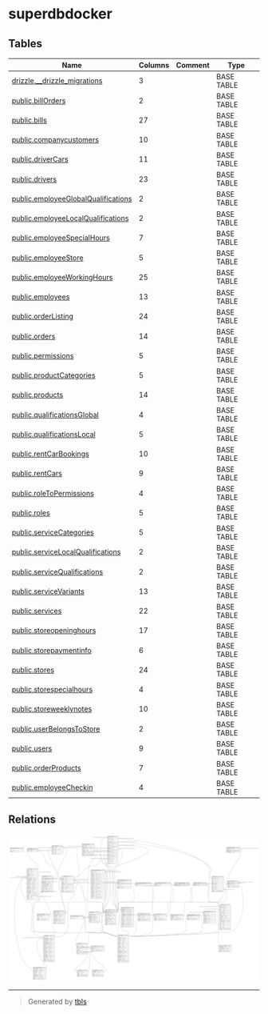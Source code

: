 # superdbdocker

## Tables

| Name | Columns | Comment | Type |
| ---- | ------- | ------- | ---- |
| [drizzle.__drizzle_migrations](drizzle.__drizzle_migrations.md) | 3 |  | BASE TABLE |
| [public.billOrders](public.billOrders.md) | 2 |  | BASE TABLE |
| [public.bills](public.bills.md) | 27 |  | BASE TABLE |
| [public.companycustomers](public.companycustomers.md) | 10 |  | BASE TABLE |
| [public.driverCars](public.driverCars.md) | 11 |  | BASE TABLE |
| [public.drivers](public.drivers.md) | 23 |  | BASE TABLE |
| [public.employeeGlobalQualifications](public.employeeGlobalQualifications.md) | 2 |  | BASE TABLE |
| [public.employeeLocalQualifications](public.employeeLocalQualifications.md) | 2 |  | BASE TABLE |
| [public.employeeSpecialHours](public.employeeSpecialHours.md) | 7 |  | BASE TABLE |
| [public.employeeStore](public.employeeStore.md) | 5 |  | BASE TABLE |
| [public.employeeWorkingHours](public.employeeWorkingHours.md) | 25 |  | BASE TABLE |
| [public.employees](public.employees.md) | 13 |  | BASE TABLE |
| [public.orderListing](public.orderListing.md) | 24 |  | BASE TABLE |
| [public.orders](public.orders.md) | 14 |  | BASE TABLE |
| [public.permissions](public.permissions.md) | 5 |  | BASE TABLE |
| [public.productCategories](public.productCategories.md) | 5 |  | BASE TABLE |
| [public.products](public.products.md) | 14 |  | BASE TABLE |
| [public.qualificationsGlobal](public.qualificationsGlobal.md) | 4 |  | BASE TABLE |
| [public.qualificationsLocal](public.qualificationsLocal.md) | 5 |  | BASE TABLE |
| [public.rentCarBookings](public.rentCarBookings.md) | 10 |  | BASE TABLE |
| [public.rentCars](public.rentCars.md) | 9 |  | BASE TABLE |
| [public.roleToPermissions](public.roleToPermissions.md) | 4 |  | BASE TABLE |
| [public.roles](public.roles.md) | 5 |  | BASE TABLE |
| [public.serviceCategories](public.serviceCategories.md) | 5 |  | BASE TABLE |
| [public.serviceLocalQualifications](public.serviceLocalQualifications.md) | 2 |  | BASE TABLE |
| [public.serviceQualifications](public.serviceQualifications.md) | 2 |  | BASE TABLE |
| [public.serviceVariants](public.serviceVariants.md) | 13 |  | BASE TABLE |
| [public.services](public.services.md) | 22 |  | BASE TABLE |
| [public.storeopeninghours](public.storeopeninghours.md) | 17 |  | BASE TABLE |
| [public.storepaymentinfo](public.storepaymentinfo.md) | 6 |  | BASE TABLE |
| [public.stores](public.stores.md) | 24 |  | BASE TABLE |
| [public.storespecialhours](public.storespecialhours.md) | 4 |  | BASE TABLE |
| [public.storeweeklynotes](public.storeweeklynotes.md) | 10 |  | BASE TABLE |
| [public.userBelongsToStore](public.userBelongsToStore.md) | 2 |  | BASE TABLE |
| [public.users](public.users.md) | 9 |  | BASE TABLE |
| [public.orderProducts](public.orderProducts.md) | 7 |  | BASE TABLE |
| [public.employeeCheckin](public.employeeCheckin.md) | 4 |  | BASE TABLE |

## Relations

![er](schema.svg)

---

> Generated by [tbls](https://github.com/k1LoW/tbls)

